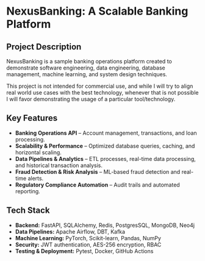 # NexusBanking: A Scalable Banking Platform

## Project Description
NexusBanking is a sample banking operations platform created to demonstrate software engineering, data engineering, database management, machine learning, and system design techniques.

This project is not intended for commercial use, and while I will try to align real world use cases with the best technology, whenever that is not possible I will favor demonstrating the usage of a particular tool/technology.

## Key Features
- **Banking Operations API** – Account management, transactions, and loan processing.
- **Scalability & Performance** – Optimized database queries, caching, and horizontal scaling.
- **Data Pipelines & Analytics** – ETL processes, real-time data processing, and historical transaction analysis.
- **Fraud Detection & Risk Analysis** – ML-based fraud detection and real-time alerts.
- **Regulatory Compliance Automation** – Audit trails and automated reporting.

## Tech Stack
- **Backend:** FastAPI, SQLAlchemy, Redis, PostgresSQL, MongoDB, Neo4j
- **Data Pipelines:** Apache Airflow, DBT, Kafka
- **Machine Learning:** PyTorch, Scikit-learn, Pandas, NumPy
- **Security:** JWT authentication, AES-256 encryption, RBAC
- **Testing & Deployment:** Pytest, Docker, GitHub Actions

